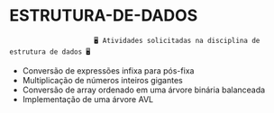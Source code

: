 # ESTRUTURA-DE-DADOS
                         🖥 Atividades solicitadas na disciplina de estrutura de dados 🖥 

- Conversão de expressões infixa para pós-fixa
- Multiplicação de números inteiros gigantes
- Conversão de array ordenado em uma árvore binária balanceada
- Implementação de uma árvore AVL
